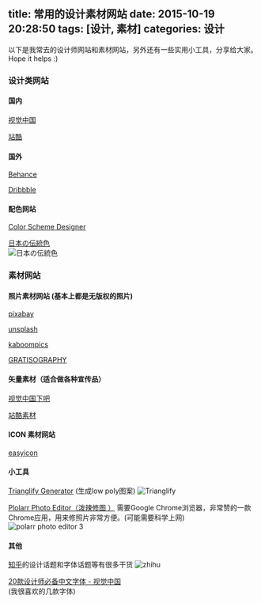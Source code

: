 title: 常用的设计素材网站
date: 2015-10-19 20:28:50
tags: [设计, 素材]
categories: 设计
---
以下是我常去的设计师网站和素材网站，另外还有一些实用小工具，分享给大家。Hope it helps :)

### 设计类网站
#### 国内
[视觉中国](http://shijue.me/home)  

[站酷](http://www.zcool.com.cn/)  

#### 国外
[Behance](https://www.behance.net/)  

[Dribbble](https://dribbble.com)  

#### 配色网站
[Color Scheme Designer](http://www.peise.net/tools/web/  )  

[日本の伝統色](http://nipponcolors.com/#suoh)  
![日本の伝統色](/images/Nippon.png)
<!--more-->
### 素材网站  

#### 照片素材网站 (基本上都是无版权的照片)  

[pixabay](https://pixabay.com/)

[unsplash](https://unsplash.com/)

[kaboompics](http://kaboompics.com/)

[GRATISOGRAPHY](http://www.gratisography.com/)

#### 矢量素材（适合做各种宣传品）

[视觉中国下吧](http://xiaba.shijue.me/)

[站酷素材](http://www.zcool.com.cn/gfxs/)  

#### ICON 素材网站

[easyicon](http://www.easyicon.net/language.en/)  

#### 小工具
[Trianglify Generator](http://qrohlf.com/trianglify-generator/) (生成low poly图案)
![Trianglify](/images/Trianglify.png)


[Plolarr Photo Editor（泼辣修图 ）](https://chrome.google.com/webstore/detail/polarr-photo-editor-3/djonnbgfieijldcieafgjcnhmpcfpmgg?t=http://webstore.google.com)
需要Google Chrome浏览器，非常赞的一款Chrome应用，用来修照片非常方便。(可能需要科学上网)
![polarr photo editor 3](/images/polarr.png)

#### 其他
[知乎](http://www.zhihu.com/)的设计话题和字体话题等有很多干货
![zhihu](/images/zhihu.png)


[20款设计师必备中文字体 - 视觉中国](http://shijue.me/show_text/54695a9b8ddf874bde0046fb)  
(我很喜欢的几款字体)
